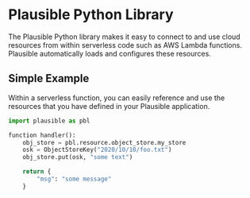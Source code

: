 # Plausible Python Library

The Plausible Python library makes it easy to connect to and use cloud resources from within serverless code such as AWS Lambda functions. Plausible automatically loads and configures these resources.

## Simple Example

Within a serverless function, you can easily reference and use the resources that you have defined in your Plausible application.

```python
import plausible as pbl

function handler():
    obj_store = pbl.resource.object_store.my_store
    osk = ObjectStoreKey("2020/10/10/foo.txt")
    obj_store.put(osk, "some text")

    return {
        "msg": "some message"
    }
```